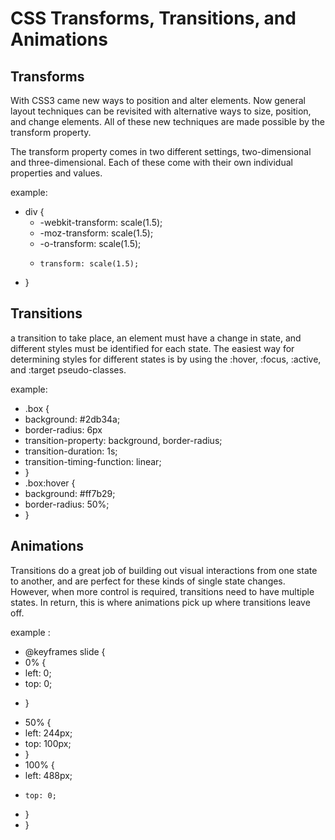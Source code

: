 #  CSS Transforms, Transitions, and Animations
## Transforms
With CSS3 came new ways to position and alter elements. Now general layout techniques can be revisited with alternative ways to size, position, and change elements. All of these new techniques are made possible by the transform property.

The transform property comes in two different settings, two-dimensional and three-dimensional. Each of these come with their own individual properties and values.

example:
- div {
  - -webkit-transform: scale(1.5);
   -   -moz-transform: scale(1.5);
    -    -o-transform: scale(1.5);
  -     transform: scale(1.5);
- }
## Transitions
a transition to take place, an element must have a change in state, and different styles must be identified for each state. The easiest way for determining styles for different states is by using the :hover, :focus, :active, and :target pseudo-classes.

example:
- .box {
-    background: #2db34a;
-    border-radius: 6px
-    transition-property: background, border-radius;
-    transition-duration: 1s;
-    transition-timing-function: linear;
-  }
-  .box:hover {
-    background: #ff7b29;
-    border-radius: 50%;
-  }

## Animations
Transitions do a great job of building out visual interactions from one state to another, and are perfect for these kinds of single state changes. However, when more control is required, transitions need to have multiple states. In return, this is where animations pick up where transitions leave off.

example :
- @keyframes slide {
 - 0% {
 -   left: 0;
 -   top: 0;
 * }
 - 50% {
 -   left: 244px;
 -   top: 100px;
 - }
 - 100% {
 -   left: 488px;
-     top: 0;
-  }
- }

